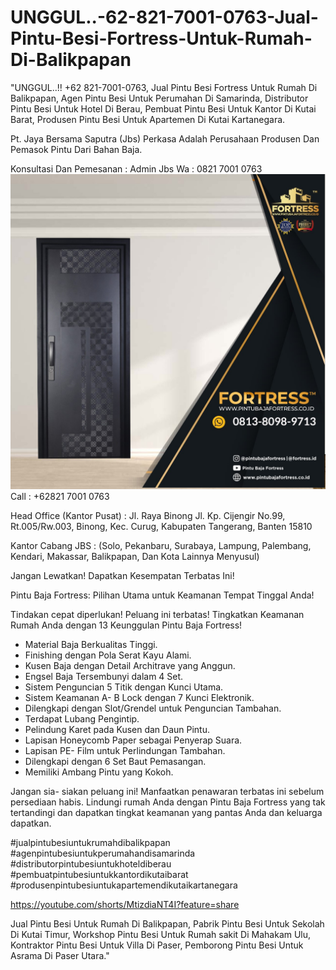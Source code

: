 # UNGGUL..-62-821-7001-0763-Jual-Pintu-Besi-Fortress-Untuk-Rumah-Di-Balikpapan
"UNGGUL..!! +62 821-7001-0763, Jual Pintu Besi Fortress Untuk Rumah Di Balikpapan, Agen Pintu Besi Untuk Perumahan Di Samarinda, Distributor Pintu Besi Untuk Hotel Di Berau, Pembuat Pintu Besi Untuk Kantor Di Kutai Barat, Produsen Pintu Besi Untuk Apartemen Di Kutai Kartanegara.

Pt. Jaya Bersama Saputra (Jbs) Perkasa Adalah Perusahaan Produsen Dan Pemasok Pintu Dari Bahan Baja.

Konsultasi Dan Pemesanan :
Admin Jbs
Wa : 0821 7001 0763
![Produsen Pintu Baja](https://github.com/lizaprodusenpintubaja/UNGGUL..-62-821-7001-0763-Jual-Pintu-Besi-Fortress-Untuk-Rumah-Di-Balikpapan/blob/main/WhatsApp%20Image%202023-10-21%20at%2014.30.29.jpeg)
Call : +62821 7001 0763

Head Office (Kantor Pusat) :
Jl. Raya Binong Jl. Kp. Cijengir No.99, Rt.005/Rw.003, Binong, Kec. Curug, Kabupaten Tangerang, Banten 15810

Kantor Cabang JBS : (Solo, Pekanbaru, Surabaya, Lampung, Palembang, Kendari, Makassar, Balikpapan, Dan Kota Lainnya Menyusul)

Jangan Lewatkan! Dapatkan Kesempatan Terbatas Ini!

Pintu Baja Fortress: Pilihan Utama untuk Keamanan Tempat Tinggal Anda!

Tindakan cepat diperlukan! Peluang ini terbatas! Tingkatkan Keamanan Rumah Anda dengan 13 Keunggulan Pintu Baja Fortress!

- Material Baja Berkualitas Tinggi.
- Finishing dengan Pola Serat Kayu Alami.
- Kusen Baja dengan Detail Architrave yang Anggun.
- Engsel Baja Tersembunyi dalam 4 Set.
- Sistem Penguncian 5 Titik dengan Kunci Utama.
- Sistem Keamanan A- B Lock dengan 7 Kunci Elektronik.
- ️Dilengkapi dengan Slot/Grendel untuk Penguncian Tambahan.
- ️Terdapat Lubang Pengintip.
- ️Pelindung Karet pada Kusen dan Daun Pintu.
- ️Lapisan Honeycomb Paper sebagai Penyerap Suara.
- ️Lapisan PE- Film untuk Perlindungan Tambahan.
- ️Dilengkapi dengan 6 Set Baut Pemasangan.
- ️Memiliki Ambang Pintu yang Kokoh.

Jangan sia- siakan peluang ini! Manfaatkan penawaran terbatas ini sebelum persediaan habis. Lindungi rumah Anda dengan Pintu Baja Fortress yang tak tertandingi dan dapatkan tingkat keamanan yang pantas Anda dan keluarga dapatkan.

#jualpintubesiuntukrumahdibalikpapan #agenpintubesiuntukperumahandisamarinda #distributorpintubesiuntukhoteldiberau #pembuatpintubesiuntukkantordikutaibarat #produsenpintubesiuntukapartemendikutaikartanegara

https://youtube.com/shorts/MtizdiaNT4I?feature=share

Jual Pintu Besi Untuk Rumah Di Balikpapan, Pabrik Pintu Besi Untuk Sekolah Di Kutai Timur, Workshop Pintu Besi Untuk Rumah sakit Di Mahakam Ulu, Kontraktor Pintu Besi Untuk Villa Di Paser, Pemborong Pintu Besi Untuk Asrama Di Paser Utara."
